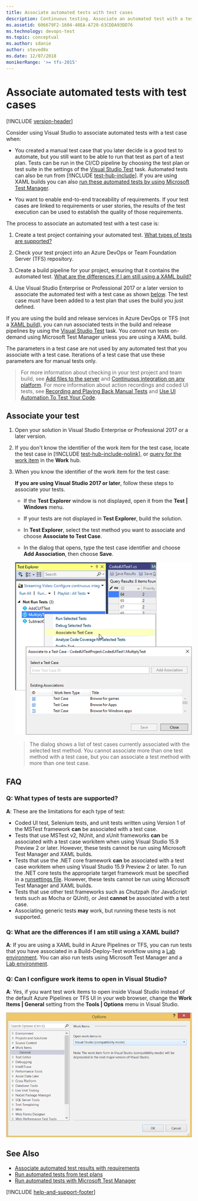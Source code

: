 ```yaml
---
title: Associate automated tests with test cases
description: Continuous testing. Associate an automated test with a test case using Microsoft Test Manager and Azure DevOps with a build or release pipeline
ms.assetid: 606679F2-1604-40EA-A720-63CDDA93DD76
ms.technology: devops-test
ms.topic: conceptual
ms.author: sdanie
author: steved0x
ms.date: 12/07/2018
monikerRange: '>= tfs-2015'
---
```


# Associate automated tests with test cases

[!INCLUDE [version-header](includes/version-vs-only.md)] 

Consider using Visual Studio to associate automated tests with a test case when:

* You created a manual test case that you later decide is a good test
  to automate, but you still want to be able to run that test as part of a test plan.
  Tests can be run in the CI/CD pipeline by choosing the test plan or test suite
  in the settings of the [Visual Studio Test](../pipelines/tasks/test/vstest.md) task.
  Automated tests can also be run from [!INCLUDE [test-hub-include](includes/test-hub-include.md)].
  If you are using XAML builds you can also
  [run these automated tests by using Microsoft Test Manager](https://docs.microsoft.com/previous-versions/azure/devops/test/mtm/run-automated-tests-with-microsoft-test-manager?view=azure-devops).

* You want to enable end-to-end traceability of requirements.
  If your test cases are linked to requirements or user stories,
  the results of the test execution can be used to establish the quality of those requirements. 

The process to associate an automated test with a test case is:

1. Create a test project containing your automated test.
   [What types of tests are supported?](#test-types)

1. Check your test project into an Azure DevOps or Team
   Foundation Server (TFS) repository.

1. Create a build pipeline for your project, ensuring that it
   contains the automated test.
   [What are the differences if I am still using a XAML build?](#xaml-build)

1. Use Visual Studio Enterprise or Professional 2017 or a later version to associate the automated
   test with a test case as shown [below](#add-test). The test case must have
   been added to a test plan that uses the build you just defined. 

If you are using the build and release services in
Azure DevOps or TFS (not a [XAML build](#xaml-build)), you can run associated tests in the 
build and release pipelines by using the
[Visual Studio Test](../pipelines/tasks/test/vstest.md) task.
You _cannot_ run tests on-demand using Microsoft Test Manager unless you are using a XAML build. 

The parameters in a test case are not used by any automated test that
you associate with a test case. Iterations of a test case that use these
parameters are for manual tests only.

> For more information about checking in your test project and team build, see
[Add files to the server](../repos/tfvc/add-files-server.md)
and [Continuous integration on any platform](../pipelines/overview.md).
For more information about action recordings and coded UI tests, see 
[Recording and Playing Back Manual Tests](https://docs.microsoft.com/previous-versions/azure/devops/test/mtm/record-play-back-manual-tests?view=azure-devops)
and [Use UI Automation To Test Your Code](https://docs.microsoft.com/visualstudio/test/use-ui-automation-to-test-your-code).

<a name="add-test"></a>
## Associate your test  

1. Open your solution in Visual Studio Enterprise or Professional 2017 or a later version.

2. If you don't know the identifier of the work item for the test case,
   locate the test case in [!INCLUDE [test-hub-include-nolink](includes/test-hub-include-nolink.md)], or [query for the work item](../boards/queries/using-queries.md) in the **Work** hub. 

3. When you know the identifier of the work item for the test case:

   **If you are using Visual Studio 2017 or later**, follow these steps to associate your tests.

   - If the **Test Explorer** window is not displayed, open it from the **Test | Windows** menu.

   - If your tests are not displayed in **Test Explorer**, build the solution.

   - In **Test Explorer**, select the test method you want to associate and choose **Associate to Test Case**.

   - In the dialog that opens, type the test case identifier and choose **Add Association**, then choose **Save**.

   ![Associate Automation With Test Case](media/associate-automated-test-with-test-case/test-explorer-associate.png)

   > The dialog shows a list of test cases currently associated with the selected test method.
   You cannot associate more than one test method with a test case, but you can associate a
   test method with more than one test case. 

<a name="test-plan"></a>

## FAQ

<a name="test-types"></a>
### Q: What types of tests are supported?

**A**: These are the limitations for each type of test:

* Coded UI test, Selenium tests, and unit tests written using
  Version 1 of the MSTest framework **can** be associated with a test case.
* Tests that use MSTest v2, NUnit, and xUnit frameworks **can** be associated
  with a test case workitem when using Visual Studio 15.9 Preview 2 or later.
  However, these tests cannot be run using Microsoft Test Manager and XAML builds.
* Tests that use the .NET core framework **can** be associated with a test case
  workitem when using Visual Studio 15.9 Preview 2 or later.
  To run the .NET core tests the appropriate target framework must be specified
  in a [runsettings file](https://docs.microsoft.com/visualstudio/test/configure-unit-tests-by-using-a-dot-runsettings-file).
  However, these tests cannot be run using Microsoft Test Manager and XAML builds.
* Tests that use other test frameworks such as Chutzpah (for JavaScript tests
  such as Mocha or QUnit), or Jest **cannot** be associated with a test case.
* Associating generic tests **may** work, but running these tests is not supported.

<a name="xaml-build"></a>
### Q: What are the differences if I am still using a XAML build?

**A**: If you are using a XAML build in Azure Pipelines or TFS, you can run tests
that you have associated in a Build-Deploy-Test workflow using a
[Lab environment](https://docs.microsoft.com/visualstudio/test/lab-management/using-a-lab-environment-for-your-application-lifecycle).
You can also run tests using Microsoft Test Manager and a
[Lab environment](https://docs.microsoft.com/visualstudio/test/lab-management/using-a-lab-environment-for-your-application-lifecycle).

<a name="open-in-vs"></a>
### Q: Can I configure work items to open in Visual Studio?

**A**: Yes, if you want test work items to open inside Visual Studio
instead of the default Azure Pipelines or TFS UI in your web browser,
change the **Work Items | General** setting from the **Tools | Options** menu in Visual Studio.

![Change work item display mode](media/work-item-compatibility.png)

## See Also

* [Associate automated test results with requirements](associate-automated-results-with-requirements.md)
* [Run automated tests from test plans](run-automated-tests-from-test-hub.md)
* [Run automated tests with Microsoft Test Manager](https://docs.microsoft.com/previous-versions/azure/devops/test/mtm/run-automated-tests-with-microsoft-test-manager?view=azure-devops)

[!INCLUDE [help-and-support-footer](includes/help-and-support-footer.md)] 
